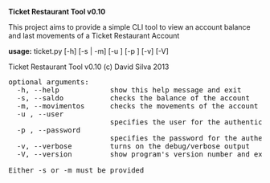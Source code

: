 <b>Ticket Restaurant Tool v0.10</b>

This project aims to provide a simple CLI tool to view an account balance and last movements of a Ticket Restaurant Account

<b>usage:</b> ticket.py [-h] [-s | -m] [-u <user>] [-p <password>] [-v] [-V]

Ticket Restaurant Tool v0.10 (c) David Silva 2013

<pre>
optional arguments:
  -h, --help            show this help message and exit
  -s, --saldo           checks the balance of the account
  -m, --movimentos      checks the movements of the account
  -u <user>, --user <user>
                        specifies the user for the authentication
  -p <password>, --password <password>
                        specifies the password for the authentication
  -v, --verbose         turns on the debug/verbose output
  -V, --version         show program's version number and exit

Either -s or -m must be provided
</pre>